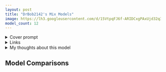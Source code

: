 ```yaml
---
layout: post
title: "DrBob2142's Mix Models"
image: https://lh3.googleusercontent.com/d/15VtpqFJ6f-ARIDCxgPAxUjd32q3XfweH
model_count: 12
---
```


<details><summary>Cover prompt</summary>
<pre>
.
</pre>
</details>
<details><summary>Links</summary>

</details>
<details><summary>My thoughts about this model</summary>

</details>

## Model Comparisons